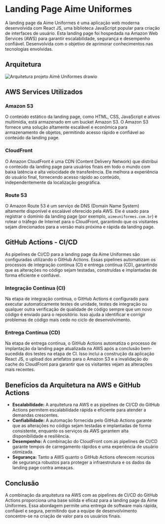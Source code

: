 # Landing Page Aime Uniformes

A landing page da Aime Uniformes é uma aplicação web moderna desenvolvida com React JS, uma biblioteca JavaScript popular para criação de interfaces de usuário. Esta landing page foi hospedada na Amazon Web Services (AWS) para garantir escalabilidade, segurança e desempenho confiável. Desenvolvida com o objetivo de aprimorar conhecimentos nas tecnologias envolvidas.

## Arquitetura

![Arquitetura projeto Aimê Uniformes drawio](https://github.com/MarcoBosc/website-aime/assets/105826129/6a8e1c59-4423-49a8-8dcb-6ead1a781f9e)

## AWS Services Utilizados

### Amazon S3

O conteúdo estático da landing page, como HTML, CSS, JavaScript e ativos multimídia, está armazenado em um bucket Amazon S3. O Amazon S3 fornece uma solução altamente escalável e econômica para armazenamento de objetos, permitindo acesso rápido e confiável ao conteúdo da landing page.

### CloudFront

O Amazon CloudFront é uma CDN (Content Delivery Network) que distribui o conteúdo da landing page para usuários finais em todo o mundo com baixa latência e alta velocidade de transferência. Ele melhora a experiência do usuário final, fornecendo acesso rápido ao conteúdo, independentemente da localização geográfica.

### Route 53

O Amazon Route 53 é um serviço de DNS (Domain Name System) altamente disponível e escalável oferecido pela AWS. Ele é usado para registrar o domínio da landing page (por exemplo, `aimeuniformes.com.br`) e rotear o tráfego de Internet para o CloudFront, garantindo que os visitantes sejam direcionados para a versão mais próxima e rápida da landing page.

## GitHub Actions - CI/CD

As pipelines de CI/CD para a landing page da Aime Uniformes são configuradas utilizando o GitHub Actions. Essas pipelines automatizam os processos de integração contínua (CI) e entrega contínua (CD), garantindo que as alterações no código sejam testadas, construídas e implantadas de forma eficiente e confiável.

### Integração Contínua (CI)

Na etapa de integração contínua, o GitHub Actions é configurado para executar automaticamente testes de unidade, testes de integração ou qualquer outra verificação de qualidade de código sempre que um novo código é enviado para o repositório. Isso ajuda a identificar e corrigir problemas de código mais cedo no ciclo de desenvolvimento.

### Entrega Contínua (CD)

Na etapa de entrega contínua, o GitHub Actions automatiza o processo de implantação da landing page atualizada na AWS após a conclusão bem-sucedida dos testes na etapa de CI. Isso inclui a construção da aplicação React JS, o upload dos artefatos para o Amazon S3 e a invalidação do cache do CloudFront para garantir que os visitantes vejam as alterações mais recentes.

## Benefícios da Arquitetura na AWS e GitHub Actions

- **Escalabilidade:** A arquitetura na AWS e as pipelines de CI/CD do GitHub Actions permitem escalabilidade rápida e eficiente para atender a demandas crescentes.
- **Confiabilidade:** A automação fornecida pelo GitHub Actions garante que as alterações no código sejam testadas e implantadas de forma consistente, enquanto os serviços da AWS garantem alta disponibilidade e resiliência.
- **Desempenho:** A combinação do CloudFront com as pipelines de CI/CD garante tempos de carregamento rápidos e uma experiência de usuário otimizada.
- **Segurança:** Tanto a AWS quanto o GitHub Actions oferecem recursos de segurança robustos para proteger a infraestrutura e os dados da landing page contra ameaças.

## Conclusão

A combinação da arquitetura na AWS com as pipelines de CI/CD do GitHub Actions proporciona uma base sólida e eficaz para a landing page da Aime Uniformes. Essa abordagem permite uma entrega de software mais rápida, confiável e segura, permitindo que a equipe de desenvolvimento concentre-se na criação de valor para os usuários finais. 
